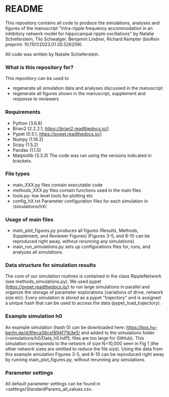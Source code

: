 # README #

This repository contains all code to produce the simulations, analyses and figures of the manuscript 
"Intra-ripple frequency accommodation in an inhibitory network model for hippocampal ripple oscillations"
by Natalie Schieferstein, Tilo Schwalger, Benjamin Lindner, Richard Kempter (bioRxiv preprint: 10.1101/2023.01.30.526209).

All code was written by Natalie Schieferstein.

### What is this repository for? ###

This repository can be used to

* regenerate all simulation data and analyses discussed in the manuscript
* regenerate all figures shown in the manuscript, supplement and response to reviewers

### Requirements ###

* Python (3.6.8)
* Brian2 (2.2.2.1, https://brian2.readthedocs.io/)
* Pypet (0.5.1, https://pypet.readthedocs.io/)
* Numpy (1.19.2)
* Scipy (1.5.2)
* Pandas (1.1.5)
* Matplotlib (3.3.3)
The code was run using the versions indicated in brackets.

### File types ###

* main_XXX.py files contain executable code
* methods_XXX.py files contain functions used in the main files
* tools.py: low level tools for plotting etc
* config_hX.txt Parameter configuration files for each simulation in /simulations/hX/

### Usage of main files ###

* main_plot_figures.py produces all figures (Results, Methods, Supplement, and Reviewer Figures)
  (Figures 3-5, and 8-10 can be reproduced right away, without rerunning any simulations)
* main_run_simulations.py sets up configurations files for, runs, and analyzes all simulations.

### Data structure for simulation results ###

The core of our simulation routines is contained in the class RippleNetwork (see methods_simulations.py).
We used pypet (https://pypet.readthedocs.io/) to run large simulations in parallel and organize the storage of parameter explorations (variations of drive, network size etc). Every simulation is stored as a pypet "trajectory" and is assigned a unique hash that can be used to access the data (pypet_load_trajectory). 

### Example simulation h0 ###

An example simulation (hash 0) can be downloaded here: https://box.hu-berlin.de/d/8feca38cef894f71b3e5/ 
and added to the simulations folder (>simulations/h0/Data_h0.hdf5, files are too large for GitHub). This simulation corresponds to the network of size N=10,000 seen in Fig 1 (the other network sizes are omitted to reduce the file size). Using the data from this example simulation Figures 3-5, and 8-10 can be reproduced right away by running main_plot_figures.py, without rerunning any simulations.

### Parameter settings ###

All default parameter settings can be found in >settings/StandardParams_all_values.csv.

